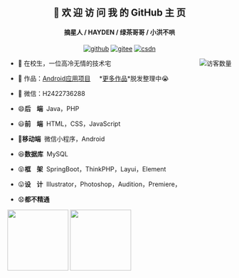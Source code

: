 <h2 align="center">👋 欢 迎 访 问 我 的 GitHub 主 页</h2>
<h4 align="center">摘星人 / HAYDEN / 绿茶哥哥 / 小洪不哄</h4>
<p align="center">
  <a href="https://github.com/hongyoudan"><img src="https://img.shields.io/badge/GitHub-ff79c6" alt="github"></a>
  <a href="https://gitee.com/hong-youdan"><img src="https://img.shields.io/badge/Gitee-fe7300" alt="gitee"></a>
  <a href="https://blog.csdn.net/qq_2422376288"><img src="https://img.shields.io/badge/CSDN-cf000e" alt="csdn"></a>
</p>

<img align='right' src="https://profile-counter.glitch.me/hongyoudan/count.svg" alt="访客数量"/>

- 🐧 在校生，一位高冷无情的技术宅
- 🏡 作品：<a href="https://github.com/hongyoudan/HydAndroid" target="_blank">Android应用项目</a>&nbsp;&nbsp;&nbsp;&nbsp; *<u>更多作品</u>*脱发整理中😭
- 💬 微信：H2422736288

- 😄**后&nbsp;&nbsp;&nbsp;&nbsp;端**&nbsp;  Java，PHP
- 😃**前&nbsp;&nbsp;&nbsp;&nbsp;端**&nbsp;  HTML，CSS，JavaScript
- 🧐**移动端**&nbsp;  微信小程序，Android
- 😆**数据库**&nbsp;  MySQL
- 😝**框&nbsp;&nbsp;&nbsp;&nbsp;架**&nbsp;  SpringBoot，ThinkPHP，Layui，Element
- 😛**设&nbsp;&nbsp;&nbsp;&nbsp;计**&nbsp;  Illustrator，Photoshop，Audition，Premiere，
- 😧**都不精通**
<img align="" height="137px" src="https://github-readme-stats.vercel.app/api?username=hongyoudan&hide_title=true&hide_border=true&show_icons=true&include_all_commits=true&line_height=21&bg_color=0,EC6C6C,FFD479,FFFC79,73FA79&theme=graywhite&locale=cn" />
<img align="" height="137px" src="https://github-readme-stats.vercel.app/api/top-langs/?username=hongyoudan&hide_title=true&hide_border=true&layout=compact&bg_color=0,73FA79,73FDFF,D783FF&theme=graywhite&locale=cn" />
